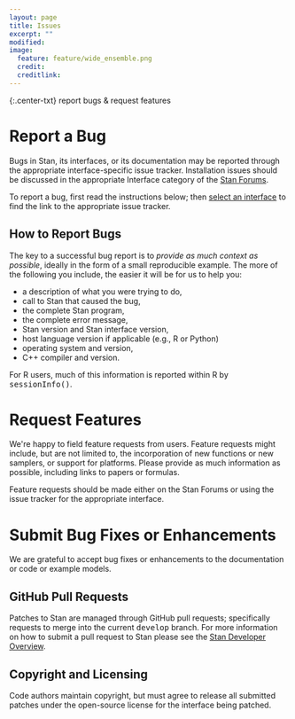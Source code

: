 ```yaml
---
layout: page
title: Issues
excerpt: ""
modified:
image:
  feature: feature/wide_ensemble.png
  credit:
  creditlink:
---
```


{:.center-txt}
report bugs &amp; request features

# Report a Bug

Bugs in Stan, its interfaces, or its documentation may be reported
through the appropriate interface-specific issue tracker.
Installation issues should be discussed in the appropriate Interface category
of the [Stan Forums](http://discourse.mc-stan.org/).

To report a bug, first read the instructions below; then [select an
interface](/users/interfaces/) to find the link to the appropriate issue
tracker.

## How to Report Bugs

The key to a successful bug report is to *provide as much context as
possible*, ideally in the form of a small reproducible example.  The
more of the following you include, the easier it will be for us to
help you:

* a description of what you were trying to do,
* call to Stan that caused the bug,
* the complete Stan program,
* the complete error message,
* Stan version and Stan interface version,
* host language version if applicable (e.g., R or Python)
* operating system and version,
* C++ compiler and version.

For R users, much of this information is reported within R by
<tt>sessionInfo()</tt>.

# Request Features

We're happy to field feature requests from users.  Feature requests might
include, but are not limited to, the incorporation of new functions or new
samplers, or support for platforms.  Please provide as much information as
possible, including links to papers or formulas.

Feature requests should be made either on the Stan Forums or using the issue
tracker for the appropriate interface.

# Submit Bug Fixes or Enhancements

We are grateful to accept bug fixes or enhancements to the
documentation or code or example models.

## GitHub Pull Requests

Patches to Stan are managed through GitHub pull requests; specifically
requests to merge into the current <tt>develop</tt> branch.  For more
information on how to submit a pull request to Stan please see the
[Stan Developer Overview](https://github.com/stan-dev/stan/wiki/Developer-process-overview).

## Copyright and Licensing

Code authors maintain copyright, but must agree to release all
submitted patches under the open-source license for the interface
being patched.
